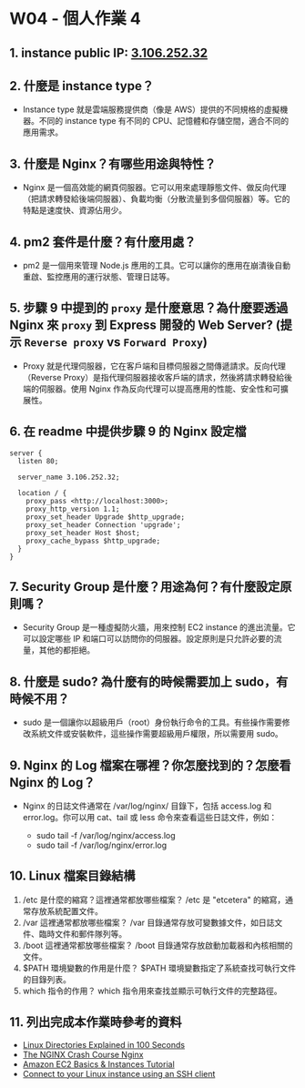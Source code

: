 # W04 - 個人作業 4

## 1. instance public IP: [3.106.252.32](<http://3.106.252.32/>)

## 2. 什麼是 instance type？

* Instance type 就是雲端服務提供商（像是 AWS）提供的不同規格的虛擬機器。不同的 instance type 有不同的 CPU、記憶體和存儲空間，適合不同的應用需求。

## 3. 什麼是 Nginx？有哪些用途與特性？

* Nginx 是一個高效能的網頁伺服器。它可以用來處理靜態文件、做反向代理（把請求轉發給後端伺服器）、負載均衡（分散流量到多個伺服器）等。它的特點是速度快、資源佔用少。

## 4. pm2 套件是什麼？有什麼用處？

* pm2 是一個用來管理 Node.js 應用的工具。它可以讓你的應用在崩潰後自動重啟、監控應用的運行狀態、管理日誌等。

## 5. 步驟 9 中提到的 `proxy` 是什麼意思？為什麼要透過 Nginx 來 `proxy` 到 Express 開發的 Web Server? (提示 `Reverse proxy` vs `Forward Proxy`)

* Proxy 就是代理伺服器，它在客戶端和目標伺服器之間傳遞請求。反向代理（Reverse Proxy）是指代理伺服器接收客戶端的請求，然後將請求轉發給後端的伺服器。使用 Nginx 作為反向代理可以提高應用的性能、安全性和可擴展性。

## 6. 在 readme 中提供步驟 9 的 Nginx 設定檔

    server {
      listen 80;

      server_name 3.106.252.32;

      location / {
        proxy_pass <http://localhost:3000>;
        proxy_http_version 1.1;
        proxy_set_header Upgrade $http_upgrade;
        proxy_set_header Connection 'upgrade';
        proxy_set_header Host $host;
        proxy_cache_bypass $http_upgrade;
      }
    }

## 7. Security Group 是什麼？用途為何？有什麼設定原則嗎？

* Security Group 是一種虛擬防火牆，用來控制 EC2 instance 的進出流量。它可以設定哪些 IP 和端口可以訪問你的伺服器。設定原則是只允許必要的流量，其他的都拒絕。

## 8. 什麼是 sudo? 為什麼有的時候需要加上 sudo，有時候不用？

* sudo 是一個讓你以超級用戶（root）身份執行命令的工具。有些操作需要修改系統文件或安裝軟件，這些操作需要超級用戶權限，所以需要用 sudo。

## 9. Nginx 的 Log 檔案在哪裡？你怎麼找到的？怎麼看 Nginx 的 Log？

* Nginx 的日誌文件通常在 /var/log/nginx/ 目錄下，包括 access.log 和 error.log。你可以用 cat、tail 或 less 命令來查看這些日誌文件，例如：
  
  * sudo tail -f /var/log/nginx/access.log
  * sudo tail -f /var/log/nginx/error.log

## 10. Linux 檔案目錄結構

1. /etc 是什麼的縮寫？這裡通常都放哪些檔案？ /etc 是 "etcetera" 的縮寫，通常存放系統配置文件。
2. /var 這裡通常都放哪些檔案？ /var 目錄通常存放可變數據文件，如日誌文件、臨時文件和郵件隊列等。
3. /boot 這裡通常都放哪些檔案？ /boot 目錄通常存放啟動加載器和內核相關的文件。
4.  $PATH 環境變數的作用是什麼？ $PATH 環境變數指定了系統查找可執行文件的目錄列表。
5.  which 指令的作用？ which 指令用來查找並顯示可執行文件的完整路徑。

## 11. 列出完成本作業時參考的資料

* [Linux Directories Explained in 100 Seconds](<https://www.youtube.com/watch?v=42iQKuQodW4>)
* [The NGINX Crash Course Nginx](<https://lightda-tw.notion.site/20241002-W04-4-1132ceabc70c8048bbd2d228ad660156>) 
* [Amazon EC2 Basics & Instances Tutorial](<https://www.youtube.com/watch?v=iHX-jtKIVNA>)
* [Connect to your Linux instance using an SSH client](<https://docs.aws.amazon.com/AWSEC2/latest/UserGuide/connect-linux-inst-ssh.html>)